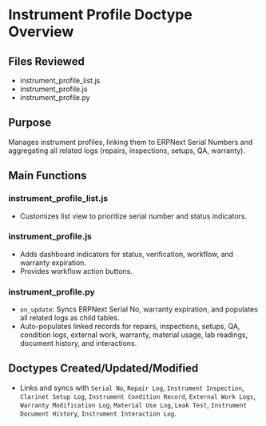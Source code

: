 # Instrument Profile Doctype Overview

## Files Reviewed
- instrument_profile_list.js
- instrument_profile.js
- instrument_profile.py

## Purpose
Manages instrument profiles, linking them to ERPNext Serial Numbers and aggregating all related logs (repairs, inspections, setups, QA, warranty).

## Main Functions
### instrument_profile_list.js
- Customizes list view to prioritize serial number and status indicators.

### instrument_profile.js
- Adds dashboard indicators for status, verification, workflow, and warranty expiration.
- Provides workflow action buttons.

### instrument_profile.py
- `on_update`: Syncs ERPNext Serial No, warranty expiration, and populates all related logs as child tables.
- Auto-populates linked records for repairs, inspections, setups, QA, condition logs, external work, warranty, material usage, lab readings, document history, and interactions.

## Doctypes Created/Updated/Modified
- Links and syncs with `Serial No`, `Repair Log`, `Instrument Inspection`, `Clarinet Setup Log`, `Instrument Condition Record`, `External Work Logs`, `Warranty Modification Log`, `Material Use Log`, `Leak Test`, `Instrument Document History`, `Instrument Interaction Log`.
